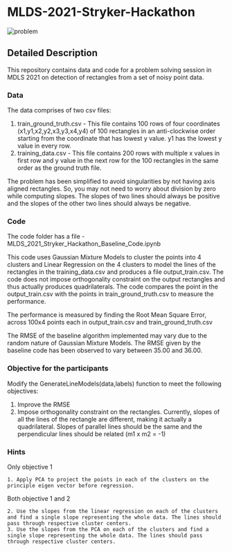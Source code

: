 # MLDS-2021-Stryker-Hackathon

![problem](https://user-images.githubusercontent.com/78955446/107764713-a9e67580-6d56-11eb-8889-600d8b4a4163.jpg)


## Detailed Description
This repository contains data and code for a problem solving session in MDLS 2021 on detection of rectangles from a set of noisy point data.

### Data
The data comprises of two csv files:
1. train_ground_truth.csv - 
This file contains 100 rows of four coordinates (x1,y1,x2,y2,x3,y3,x4,y4) of 100 rectangles in an anti-clockwise order starting from the coordinate that has lowest y value.
y1 has the lowest y value in every row. 
2. training_data.csv -
This file contains 200 rows with multiple x values in first row and y value in the next row for the 100 rectangles in the same order as the ground truth file.

The problem has been simplified to avoid singularities by not having axis aligned rectangles. So, you may not need to worry about division by zero while computing slopes.
The slopes of two lines should always be positive and the slopes of the other two lines should always be negative.

### Code
The code folder has a file - MLDS_2021_Stryker_Hackathon_Baseline_Code.ipynb

This code uses Gaussian Mixture Models to cluster the points into 4 clusters and Linear Regression on the 4 clusters to model the lines of the rectangles in the training_data.csv and produces a file output_train.csv. The code does not impose orthogonality constraint on the output rectangles and thus actually produces quadrilaterals. The code compares the point in the output_train.csv with the points in train_ground_truth.csv to measure the performance.

The performance is measured by finding the Root Mean Square Error, across 100x4 points each in output_train.csv and train_ground_truth.csv

The RMSE of the baseline algorithm implemented may vary due to the random nature of Gaussian Mixture Models.
The RMSE given by the baseline code has been observed to vary between 35.00 and 36.00. 

### Objective for the participants

Modify the GenerateLineModels(data,labels) function to meet the following objectives:
1. Improve the RMSE
2. Impose orthogonality constraint on the rectangles. 
   Currently, slopes of all the lines of the rectangle are different, making it actually a quadrilateral.
   Slopes of parallel lines should be the same and the perpendicular lines should be related (m1 x m2 = -1)
   
### Hints
Only objective 1

    1. Apply PCA to project the points in each of the clusters on the principle eigen vector before regression.
    
Both objective 1 and 2 

    2. Use the slopes from the linear regression on each of the clusters and find a single slope representing the whole data. The lines should pass through respective cluster centers.                
    3. Use the slopes from the PCA on each of the clusters and find a single slope representing the whole data. The lines should pass through respective cluster centers.
